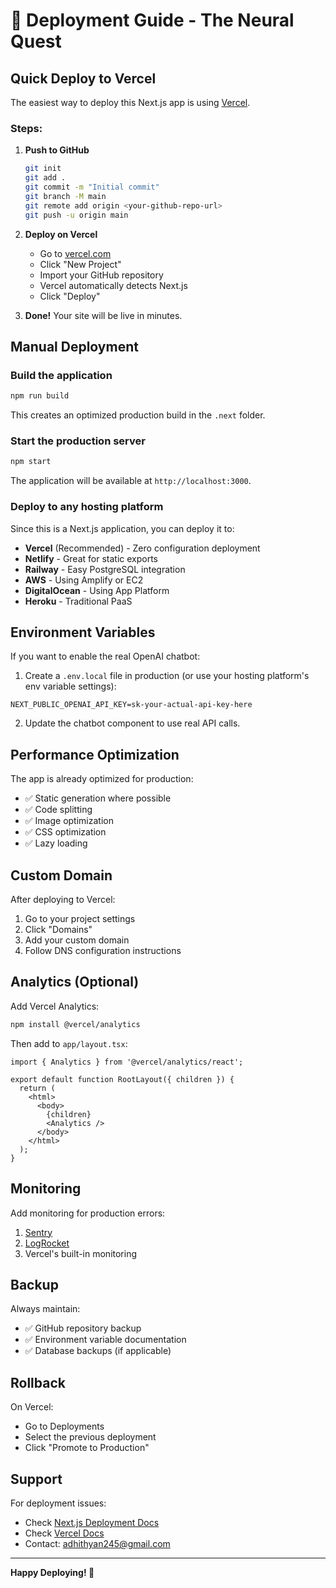 # 🚀 Deployment Guide - The Neural Quest

## Quick Deploy to Vercel

The easiest way to deploy this Next.js app is using [Vercel](https://vercel.com).

### Steps:

1. **Push to GitHub**
   ```bash
   git init
   git add .
   git commit -m "Initial commit"
   git branch -M main
   git remote add origin <your-github-repo-url>
   git push -u origin main
   ```

2. **Deploy on Vercel**
   - Go to [vercel.com](https://vercel.com)
   - Click "New Project"
   - Import your GitHub repository
   - Vercel automatically detects Next.js
   - Click "Deploy"

3. **Done!** Your site will be live in minutes.

## Manual Deployment

### Build the application

```bash
npm run build
```

This creates an optimized production build in the `.next` folder.

### Start the production server

```bash
npm start
```

The application will be available at `http://localhost:3000`.

### Deploy to any hosting platform

Since this is a Next.js application, you can deploy it to:

- **Vercel** (Recommended) - Zero configuration deployment
- **Netlify** - Great for static exports
- **Railway** - Easy PostgreSQL integration
- **AWS** - Using Amplify or EC2
- **DigitalOcean** - Using App Platform
- **Heroku** - Traditional PaaS

## Environment Variables

If you want to enable the real OpenAI chatbot:

1. Create a `.env.local` file in production (or use your hosting platform's env variable settings):

```env
NEXT_PUBLIC_OPENAI_API_KEY=sk-your-actual-api-key-here
```

2. Update the chatbot component to use real API calls.

## Performance Optimization

The app is already optimized for production:
- ✅ Static generation where possible
- ✅ Code splitting
- ✅ Image optimization
- ✅ CSS optimization
- ✅ Lazy loading

## Custom Domain

After deploying to Vercel:
1. Go to your project settings
2. Click "Domains"
3. Add your custom domain
4. Follow DNS configuration instructions

## Analytics (Optional)

Add Vercel Analytics:
```bash
npm install @vercel/analytics
```

Then add to `app/layout.tsx`:
```tsx
import { Analytics } from '@vercel/analytics/react';

export default function RootLayout({ children }) {
  return (
    <html>
      <body>
        {children}
        <Analytics />
      </body>
    </html>
  );
}
```

## Monitoring

Add monitoring for production errors:
1. [Sentry](https://sentry.io/)
2. [LogRocket](https://logrocket.com/)
3. Vercel's built-in monitoring

## Backup

Always maintain:
- ✅ GitHub repository backup
- ✅ Environment variable documentation
- ✅ Database backups (if applicable)

## Rollback

On Vercel:
- Go to Deployments
- Select the previous deployment
- Click "Promote to Production"

## Support

For deployment issues:
- Check [Next.js Deployment Docs](https://nextjs.org/docs/deployment)
- Check [Vercel Docs](https://vercel.com/docs)
- Contact: adhithyan245@gmail.com

---

**Happy Deploying! 🎉**

